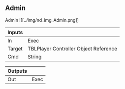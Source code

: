 ## Admin
Admin
![[../img/nd_img_Admin.png]]

|Inputs||
|--|--|
| In | Exec |
| Target | TBLPlayer Controller Object Reference |
| Cmd | String |

|Outputs||
|--|--|
| Out | Exec |
